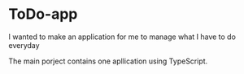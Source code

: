 # ToDo-app

I wanted to make an application for me to manage what I have to do everyday

The main porject contains one apllication using TypeScript.
